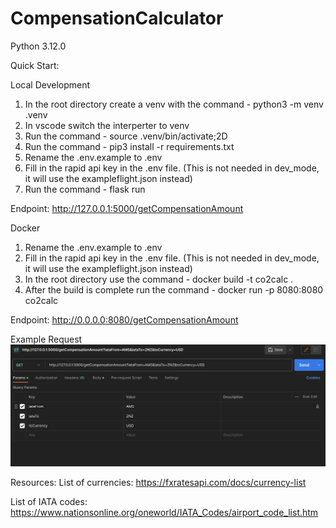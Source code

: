 # CompensationCalculator
Python 3.12.0

Quick Start:

Local Development
1. In the root directory create a venv with the command - python3 -m venv .venv  
2. In vscode switch the interperter to venv
3. Run the command - source .venv/bin/activate;2D 
2. Run the command - pip3 install -r requirements.txt
3. Rename the .env.example to .env
4. Fill in the rapid api key in the .env file. (This is not needed in dev_mode, it will use the exampleflight.json instead)
5. Run the command - flask run

Endpoint: http://127.0.0.1:5000/getCompensationAmount

Docker
1. Rename the .env.example to .env
2. Fill in the rapid api key in the .env file. (This is not needed in dev_mode, it will use the exampleflight.json instead)
3. In the root directory use the command - docker build -t co2calc . 
2. After the build is complete run the command - docker run -p 8080:8080 co2calc

Endpoint: http://0.0.0.0:8080/getCompensationAmount

Example Request
![Alt text](examplerequest.png)

Resources:
List of currencies: https://fxratesapi.com/docs/currency-list 

List of IATA codes: https://www.nationsonline.org/oneworld/IATA_Codes/airport_code_list.htm
